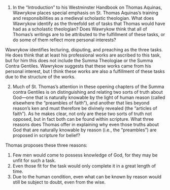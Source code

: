 1. In the “Introduction” to his Westminster Handbook on Thomas Aquinas, Wawrykow
   places special emphasis on St. Thomas Aquinas’s training and responsibilities
as a medieval scholastic theologian. What does Wawrykow identify as the
threefold set of tasks that Thomas would have had as a scholastic theologian?
Does Wawrykow think that all of Thomas’s writings are to be attributed to the
fulfillment of these tasks, or do some of them reflect more personal interests?

Wawrykow identifies lecturing, disputing, and preaching as the three tasks. He
does think that at least his professional works are ascribed to this task, but
for him this does not include the Summa Theologiae or the Summa Contra Gentiles.
Wawrykow suggests that these works came from his personal interest, but I think
these works are also a fulfillment of these tasks due to the structure of the
works. 

 
2. Much of St. Thomas’s attention in these opening chapters of the Summa contra
   Gentiles is on distinguishing and relating two sorts of truth about God—one
that is naturally knowable by the light of human reason (called elsewhere the
“preambles of faith”), and another that lies beyond reason’s ken and must
therefore be divinely revealed (the “articles of faith”). As he makes clear, not
only are these two sorts of truth not opposed, but in fact both can be found
within scripture. What three reasons does Thomas offer in explaining why even
those truths about God that are naturally knowable by reason (i.e., the
“preambles”) are proposed in scripture for belief?

Thomas proposes these three reasons:
1. Few men would come to possess knowledge of God, for they may be unfit for
   such a task.
2. Even those fit for the task would only complete it in a great length of time.
3. Due to the human condition, even what can be known by reason would still be
   subject to doubt, even from the wise. 
